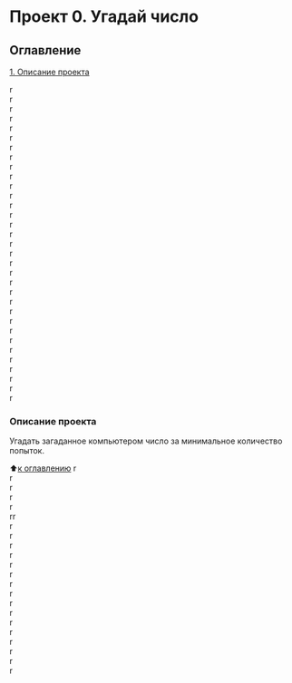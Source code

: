 # Проект 0. Угадай число

## Оглавление
[1. Описание проекта](https://github.com/brom83/DS/blob/main/project_0/readme.md#Описание-проекта)
    
r    
r   
r    
r   
r   
r    
r   
r   
r   
r    
r      
r       
r     
r    
r   
r   
r    
r    
r     
r     
r   
r     
r     
r     
r     
r     
r     
r   
r   
r   
r  
r  
r  
### Описание проекта
Угадать загаданное компьютером число за минимальное количество попыток.

:arrow_up:[к оглавлению](https://github.com/brom83/DS/blob/main/project_0/readme.md#Оглавление)
r   
r   
r   
r   
r  
rr   
r   
r   
r   
r   
r   
r   
r   
r   
r   
r   
r   
r   
r   
r   
r   
r   
